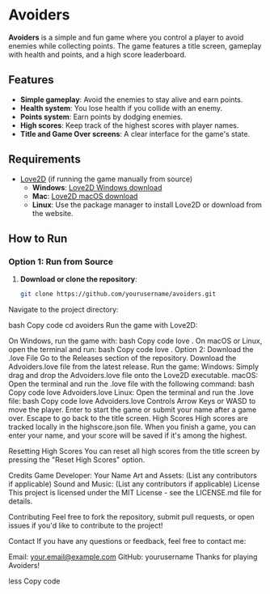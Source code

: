 # Avoiders

**Avoiders** is a simple and fun game where you control a player to avoid enemies while collecting points. The game features a title screen, gameplay with health and points, and a high score leaderboard.

## Features

- **Simple gameplay**: Avoid the enemies to stay alive and earn points.
- **Health system**: You lose health if you collide with an enemy.
- **Points system**: Earn points by dodging enemies.
- **High scores**: Keep track of the highest scores with player names.
- **Title and Game Over screens**: A clear interface for the game's state.

## Requirements

- [Love2D](https://love2d.org/) (if running the game manually from source)
  - **Windows**: [Love2D Windows download](https://love2d.org/download)
  - **Mac**: [Love2D macOS download](https://love2d.org/download)
  - **Linux**: Use the package manager to install Love2D or download from the website.

## How to Run

### Option 1: Run from Source

1. **Download or clone the repository**:
   ```bash
   git clone https://github.com/yourusername/avoiders.git
Navigate to the project directory:

bash
Copy code
cd avoiders
Run the game with Love2D:

On Windows, run the game with:
bash
Copy code
love .
On macOS or Linux, open the terminal and run:
bash
Copy code
love .
Option 2: Download the .love File
Go to the Releases section of the repository.
Download the Advoiders.love file from the latest release.
Run the game:
Windows: Simply drag and drop the Advoiders.love file onto the Love2D executable.
macOS: Open the terminal and run the .love file with the following command:
bash
Copy code
love Advoiders.love
Linux: Open the terminal and run the .love file:
bash
Copy code
love Advoiders.love
Controls
Arrow Keys or WASD to move the player.
Enter to start the game or submit your name after a game over.
Escape to go back to the title screen.
High Scores
High scores are tracked locally in the highscore.json file. When you finish a game, you can enter your name, and your score will be saved if it's among the highest.

Resetting High Scores
You can reset all high scores from the title screen by pressing the "Reset High Scores" option.

Credits
Game Developer: Your Name
Art and Assets: (List any contributors if applicable)
Sound and Music: (List any contributors if applicable)
License
This project is licensed under the MIT License - see the LICENSE.md file for details.

Contributing
Feel free to fork the repository, submit pull requests, or open issues if you'd like to contribute to the project!

Contact
If you have any questions or feedback, feel free to contact me:

Email: your.email@example.com
GitHub: yourusername
Thanks for playing Avoiders!

less
Copy code
